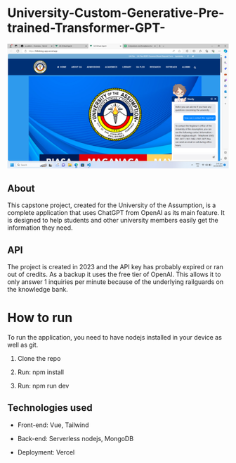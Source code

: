 # University-Custom-Generative-Pre-trained-Transformer-GPT-

![UA CMS](/public/ua-ai.png)

## About

This capstone project, created for the University of the Assumption, is a complete application that uses ChatGPT from OpenAI as its main feature. It is designed to help students and other university members easily get the information they need.

## API 

The project is created in 2023 and the API key has probably expired or ran out of credits. As a backup it uses the free tier of OpenAI. This allows it to only answer 1 inquiries per minute because of the underlying railguards on the knowledge bank.

# How to run

To run the application, you need to have nodejs installed in your device as well as git.

1. Clone the repo

2. Run: npm install

3. Run: npm run dev

## Technologies used 

- Front-end: Vue, Tailwind

- Back-end: Serverless nodejs, MongoDB

- Deployment: Vercel

 
